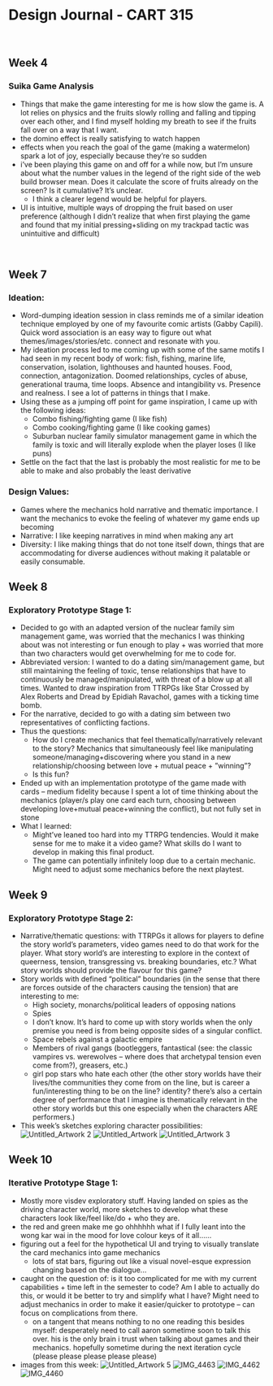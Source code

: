 # Design Journal - CART 315

<br />

## Week 4
### Suika Game Analysis
- Things that make the game interesting for me is how slow the game is. A lot relies on physics and the fruits slowly rolling and falling and tipping over each other, and I find myself holding my breath to see if the fruits fall over on a way that I want.
- the domino effect is really satisfying to watch happen
- effects when you reach the goal of the game (making a watermelon) spark a lot of joy, especially because they’re so sudden
- i’ve been playing this game on and off for a while now, but I’m unsure about what the number values in the legend of the right side of the web build browser mean. Does it calculate the score of fruits already on the screen? Is it cumulative? It’s unclear.
    - I think a clearer legend would be helpful for players.
- UI is intuitive, multiple ways of dropping the fruit based on user preference (although I didn’t realize that when first playing the game and found that my initial pressing+sliding on my trackpad tactic was unintuitive and difficult)

<br />

## Week 7
### Ideation:
- Word-dumping ideation session in class reminds me of a similar ideation technique employed by one of my favourite comic artists (Gabby Capili). Quick word association is an easy way to figure out what themes/images/stories/etc. connect and resonate with you.
- My ideation process led to me coming up with some of the same motifs I had seen in my recent body of work: fish, fishing, marine life, conservation, isolation, lighthouses and haunted houses. Food, connection, antagonization. Doomed relationships, cycles of abuse, generational trauma, time loops. Absence and intangibility vs. Presence and realness. I see a lot of patterns in things that I make.
- Using these as a jumping off point for game inspiration, I came up with the following ideas:
    - Combo fishing/fighting game (I like fish)
    - Combo cooking/fighting game (I like cooking games)
    - Suburban nuclear family simulator management game in which the family is toxic and will literally explode when the player loses (I like puns)
- Settle on the fact that the last is probably the most realistic for me to be able to make and also probably the least derivative

### Design Values:
- Games where the mechanics hold narrative and thematic importance. I want the mechanics to evoke the feeling of whatever my game ends up becoming
- Narrative: I like keeping narratives in mind when making any art
- Diversity: I like making things that do not tone itself down, things that are accommodating for diverse audiences without making it palatable or easily consumable.

## Week 8
### Exploratory Prototype Stage 1:
- Decided to go with an adapted version of the nuclear family sim management game, was worried that the mechanics I was thinking about was not interesting or fun enough to play + was worried that more than two characters would get overwhelming for me to code for.
- Abbreviated version: I wanted to do a dating sim/management game, but still maintaining the feeling of toxic, tense relationships that have to continuously be managed/manipulated, with threat of a blow up at all times. Wanted to draw inspiration from TTRPGs like Star Crossed by Alex Roberts and Dread by Epidiah Ravachol, games with a ticking time bomb.
- For the narrative, decided to go with a dating sim between two representatives of conflicting factions.
- Thus the questions:
    - How do I create mechanics that feel thematically/narratively relevant to the story? Mechanics that simultaneously feel like manipulating someone/managing+discovering where you stand in a new relationship/choosing between love + mutual peace + ”winning”?
    - Is this fun?
- Ended up with an implementation prototype of the game made with cards – medium fidelity because I spent a lot of time thinking about the mechanics (player/s play one card each turn, choosing between developing love+mutual peace+winning the conflict), but not fully set in stone
- What I learned:
    - Might’ve leaned too hard into my TTRPG tendencies. Would it make sense for me to make it a video game? What skills do I want to develop in making this final product.
    - The game can potentially infinitely loop due to a certain mechanic. Might need to adjust some mechanics before the next playtest.

## Week 9
### Exploratory Prototype Stage 2:
- Narrative/thematic questions: with TTRPGs it allows for players to define the story world’s parameters, video games need to do that work for the player. What story world’s are interesting to explore in the context of queerness, tension, transgressing vs. breaking boundaries, etc.? What story worlds should provide the flavour for this game?
- Story worlds with defined “political” boundaries (in the sense that there are forces outside of the characters causing the tension) that are interesting to me:
    - High society, monarchs/political leaders of opposing nations
    - Spies
    - I don’t know. It’s hard to come up with story worlds when the only premise you need is from being opposite sides of a singular conflict.
    - Space rebels against a galactic empire
    -  Members of rival gangs (bootleggers, fantastical (see: the classic vampires vs. werewolves – where does that archetypal tension even come from?), greasers, etc.)
    - girl pop stars who hate each other (the other story worlds have their lives/the communities they come from on the line, but is career a fun/interesting thing to be on the line? identity? there’s also a certain degree of performance that I imagine is thematically relevant in the other story worlds but this one especially when the characters ARE performers.)
- This week’s sketches exploring character possibilities:
![Untitled_Artwork 2](https://github.com/ab-lopez/CART315/assets/94389163/5a475e1a-70c0-4769-ac27-6f271e398b19)
![Untitled_Artwork](https://github.com/ab-lopez/CART315/assets/94389163/9c4c1e24-7017-415b-abd4-645957293ee4)
![Untitled_Artwork 3](https://github.com/ab-lopez/CART315/assets/94389163/552e60e7-844b-41eb-b633-dca0082231eb)

## Week 10
### Iterative Prototype Stage 1:
- Mostly more visdev exploratory stuff. Having landed on spies as the driving character world, more sketches to develop what these characters look like/feel like/do + who they are.
- the red and green make me go ohhhhhh what if I fully leant into the wong kar wai in the mood for love colour keys of it all……
- figuring out a feel for the hypothetical UI and trying to visually translate the card mechanics into game mechanics
    - lots of stat bars, figuring out like a visual novel-esque expression changing based on the dialogue...
- caught on the question of: is it too complicated for me with my current capabilities + time left in the semester to code? Am I able to actually do this, or would it be better to try and simplify what I have? Might need to adjust mechanics in order to make it easier/quicker to prototype – can focus on complications from there.
    - on a tangent that means nothing to no one reading this besides myself: desperately need to call aaron sometime soon to talk this over. his is the only brain i trust when talking about games and their mechanics. hopefully sometime during the next iteration cycle (please please please please please)
- images from this week:
![Untitled_Artwork 5](https://github.com/ab-lopez/CART315/assets/94389163/a1428670-9b8b-49fd-9c86-b4e44211259c)
![IMG_4463](https://github.com/ab-lopez/CART315/assets/94389163/48a34e1e-603c-456e-acec-4fd09774cfdf)
![IMG_4462](https://github.com/ab-lopez/CART315/assets/94389163/9475dffb-966e-4d33-a56d-59dd7db3497c)
![IMG_4460](https://github.com/ab-lopez/CART315/assets/94389163/32a70f78-a2cb-4d56-86b9-d60314b2ec45)
